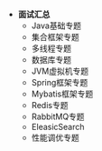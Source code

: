 <div id="sidebar">

- **面试汇总**
    - Java基础专题
    - 集合框架专题
    - 多线程专题
    - 数据库专题
    - JVM虚拟机专题
    - Spring框架专题
    - Mybatis框架专题
    - Redis专题
    - RabbitMQ专题
    - EleasicSearch
    - 性能调优专题
    
</div>

<!-- 导航栏样式表 -->
<link rel="stylesheet" href="assets/css/sidebar.css">